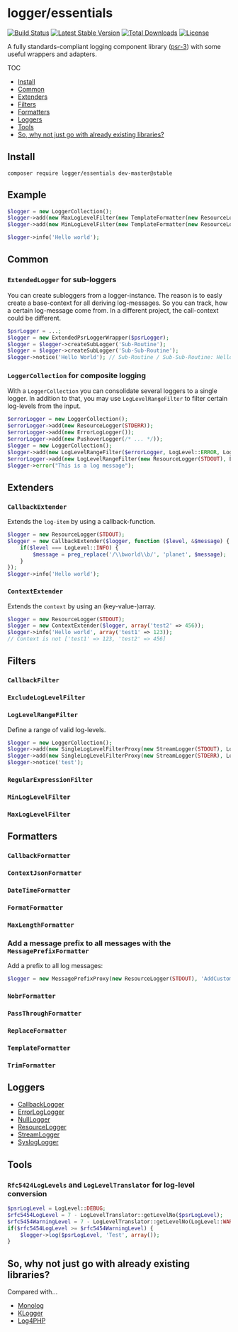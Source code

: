 logger/essentials
=====================
[![Build Status](https://travis-ci.org/LoggerEssentials/LoggerEssentials.svg?branch=master)](https://travis-ci.org/LoggerEssentials/LoggerEssentials) [![Latest Stable Version](https://poser.pugx.org/logger/essentials/version.svg)](https://packagist.org/packages/logger/essentials) [![Total Downloads](https://poser.pugx.org/logger/essentials/downloads.svg)](https://packagist.org/packages/logger/essentials) [![License](https://poser.pugx.org/logger/essentials/license.svg)](https://packagist.org/packages/logger/essentials)

A fully standards-compliant logging component library ([psr-3](http://www.php-fig.org/psr/psr-3/)) with some useful wrappers and adapters.

TOC

* [Install](#install)
* [Common](#common)
* [Extenders](#extenders)
* [Filters](#filters)
* [Formatters](#formatters)
* [Loggers](#loggers)
* [Tools](#tools)
* [So, why not just go with already existing libraries?](#so-why-not-just-go-with-already-existing-libraries)


## Install

`composer require logger/essentials dev-master@stable`


## Example

```PHP
$logger = new LoggerCollection();
$logger->add(new MaxLogLevelFilter(new TemplateFormatter(new ResourceLogger(STDOUT), LogLevel::WARNING)));
$logger->add(new MinLogLevelFilter(new TemplateFormatter(new ResourceLogger(STDERR), LogLevel::ERROR)));

$logger->info('Hello world');
```

## Common

### `ExtendedLogger` for sub-loggers

You can create subloggers from a logger-instance. The reason is to easly create a base-context for all deriving log-messages. So you can track, how a certain log-message come from. In a different project, the call-context could be different.

```PHP
$psrLogger = ...;
$logger = new ExtendedPsrLoggerWrapper($psrLogger);
$logger = $logger->createSubLogger('Sub-Routine');
$logger = $logger->createSubLogger('Sub-Sub-Routine');
$logger->notice('Hello World'); // Sub-Routine / Sub-Sub-Routine: Hello World
```

### `LoggerCollection` for composite logging

With a `LoggerCollection` you can consolidate several loggers to a single logger. In addition to that, you may use `LogLevelRangeFilter` to filter certain log-levels from the input.  

```PHP
$errorLogger = new LoggerCollection();
$errorLogger->add(new ResourceLogger(STDERR));
$errorLogger->add(new ErrorLogLogger());
$errorLogger->add(new PushoverLogger(/* ... */));
$logger = new LoggerCollection();
$logger->add(new LogLevelRangeFilter($errorLogger, LogLevel::ERROR, LogLevel::EMERGENCY));
$errorLogger->add(new LogLevelRangeFilter(new ResourceLogger(STDOUT), LogLevel::INFO, LogLevel::WARNING));
$logger->error("This is a log message");
```


## Extenders

### `CallbackExtender` 

Extends the `log-item` by using a callback-function.

```PHP
$logger = new ResourceLogger(STDOUT);
$logger = new CallbackExtender($logger, function ($level, &$message) {
	if($level === LogLevel::INFO) {
		$message = preg_replace('/\\bworld\\b/', 'planet', $message);
	}
});
$logger->info('Hello world');
```

### `ContextExtender`
 
Extends the `context` by using an (key-value-)array.

```PHP
$logger = new ResourceLogger(STDOUT);
$logger = new ContextExtender($logger, array('test2' => 456));
$logger->info('Hello world', array('test1' => 123));
// Context is not ['test1' => 123, 'test2' => 456]
```


## Filters

### `CallbackFilter`

### `ExcludeLogLevelFilter`

### `LogLevelRangeFilter`

Define a range of valid log-levels.

```PHP
$logger = new LoggerCollection();
$logger->add(new SingleLogLevelFilterProxy(new StreamLogger(STDOUT), LogLevel::INFO, LogLevel::ERROR));
$logger->add(new SingleLogLevelFilterProxy(new StreamLogger(STDERR), LogLevel::ERROR, LogLevel::EMERGENCY));
$logger->notice('test');
```

### `RegularExpressionFilter`

### `MinLogLevelFilter`

### `MaxLogLevelFilter`


## Formatters

### `CallbackFormatter`

### `ContextJsonFormatter`

### `DateTimeFormatter`

### `FormatFormatter`

### `MaxLengthFormatter`

### Add a message prefix to all messages with the `MessagePrefixFormatter`
Add a prefix to all log messages:

```PHP
$logger = new MessagePrefixProxy(new ResourceLogger(STDOUT), 'AddCustomer: ');
```

### `NobrFormatter`

### `PassThroughFormatter`

### `ReplaceFormatter`

### `TemplateFormatter`

### `TrimFormatter`


## Loggers

* [CallbackLogger](src/Loggers/CallbackLogger.php)
* [ErrorLogLogger](src/Loggers/ErrorLogLogger.php)
* [NullLogger](src/Loggers/NullLogger.php)
* [ResourceLogger](src/Loggers/ResourceLogger.php)
* [StreamLogger](src/Loggers/StreamLogger.php)
* [SyslogLogger](src/Loggers/SyslogLogger.php)


## Tools

### `Rfc5424LogLevels` and `LogLevelTranslator` for log-level conversion

```PHP
$psrLogLevel = LogLevel::DEBUG;
$rfc5454LogLevel = 7 - LogLevelTranslator::getLevelNo($psrLogLevel);
$rfc5454WarningLevel = 7 - LogLevelTranslator::getLevelNo(LogLevel::WARNING);
if($rfc5454LogLevel >= $rfc5454WarningLevel) {
	$logger->log($psrLogLevel, 'Test', array());
}
```

## So, why not just go with already existing libraries?
Compared with...

* [Monolog](doc/monolog.md)
* [KLogger](doc/klogger.md)
* [Log4PHP](doc/log4php.md)


